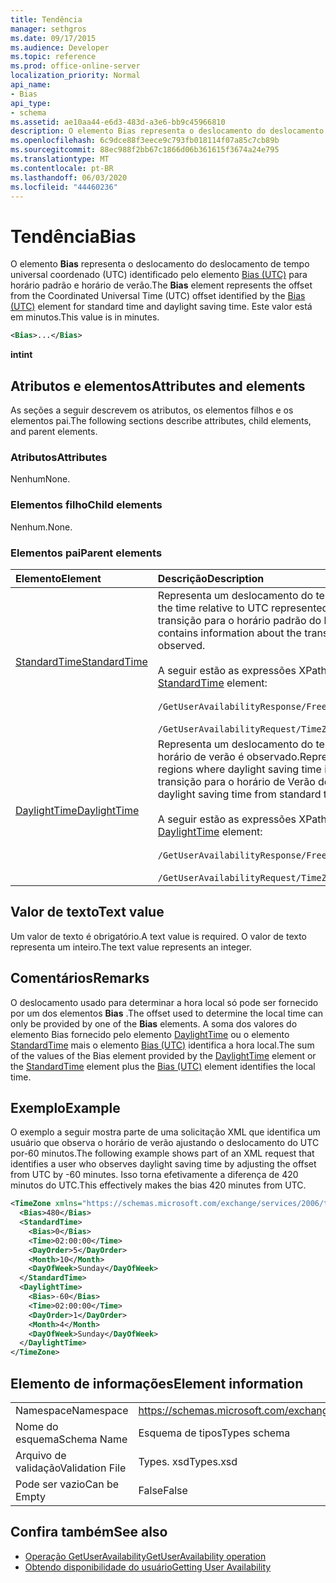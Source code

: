 ```yaml
---
title: Tendência
manager: sethgros
ms.date: 09/17/2015
ms.audience: Developer
ms.topic: reference
ms.prod: office-online-server
localization_priority: Normal
api_name:
- Bias
api_type:
- schema
ms.assetid: ae10aa44-e6d3-483d-a3e6-bb9c45966810
description: O elemento Bias representa o deslocamento do deslocamento de tempo universal coordenado (UTC) identificado pelo elemento Bias (UTC) para horário padrão e horário de verão. Este valor está em minutos.
ms.openlocfilehash: 6c9dce88f3eece9c793fb018114f07a85c7cb89b
ms.sourcegitcommit: 88ec988f2bb67c1866d06b361615f3674a24e795
ms.translationtype: MT
ms.contentlocale: pt-BR
ms.lasthandoff: 06/03/2020
ms.locfileid: "44460236"
---
```

# <a name="bias"></a><span data-ttu-id="540c0-104">Tendência</span><span class="sxs-lookup"><span data-stu-id="540c0-104">Bias</span></span>

<span data-ttu-id="540c0-105">O elemento **Bias** representa o deslocamento do deslocamento de tempo universal coordenado (UTC) identificado pelo elemento [Bias (UTC)](bias-utc.md) para horário padrão e horário de verão.</span><span class="sxs-lookup"><span data-stu-id="540c0-105">The **Bias** element represents the offset from the Coordinated Universal Time (UTC) offset identified by the [Bias (UTC)](bias-utc.md) element for standard time and daylight saving time.</span></span> <span data-ttu-id="540c0-106">Este valor está em minutos.</span><span class="sxs-lookup"><span data-stu-id="540c0-106">This value is in minutes.</span></span> 
  
```xml
<Bias>...</Bias>
```

<span data-ttu-id="540c0-107">**int**</span><span class="sxs-lookup"><span data-stu-id="540c0-107">**int**</span></span>

## <a name="attributes-and-elements"></a><span data-ttu-id="540c0-108">Atributos e elementos</span><span class="sxs-lookup"><span data-stu-id="540c0-108">Attributes and elements</span></span>

<span data-ttu-id="540c0-109">As seções a seguir descrevem os atributos, os elementos filhos e os elementos pai.</span><span class="sxs-lookup"><span data-stu-id="540c0-109">The following sections describe attributes, child elements, and parent elements.</span></span>
  
### <a name="attributes"></a><span data-ttu-id="540c0-110">Atributos</span><span class="sxs-lookup"><span data-stu-id="540c0-110">Attributes</span></span>

<span data-ttu-id="540c0-111">Nenhum</span><span class="sxs-lookup"><span data-stu-id="540c0-111">None.</span></span>
  
### <a name="child-elements"></a><span data-ttu-id="540c0-112">Elementos filho</span><span class="sxs-lookup"><span data-stu-id="540c0-112">Child elements</span></span>

<span data-ttu-id="540c0-113">Nenhum.</span><span class="sxs-lookup"><span data-stu-id="540c0-113">None.</span></span>
  
### <a name="parent-elements"></a><span data-ttu-id="540c0-114">Elementos pai</span><span class="sxs-lookup"><span data-stu-id="540c0-114">Parent elements</span></span>

|<span data-ttu-id="540c0-115">**Elemento**</span><span class="sxs-lookup"><span data-stu-id="540c0-115">**Element**</span></span>|<span data-ttu-id="540c0-116">**Descrição**</span><span class="sxs-lookup"><span data-stu-id="540c0-116">**Description**</span></span>|
|:-----|:-----|
|[<span data-ttu-id="540c0-117">StandardTime</span><span class="sxs-lookup"><span data-stu-id="540c0-117">StandardTime</span></span>](standardtime.md) <br/> | <span data-ttu-id="540c0-118">Representa um deslocamento do tempo relativo ao UTC representado pelo elemento [Bias (UTC)](bias-utc.md) .</span><span class="sxs-lookup"><span data-stu-id="540c0-118">Represents an offset from the time relative to UTC represented by the [Bias (UTC)](bias-utc.md) element.</span></span> <span data-ttu-id="540c0-119">Esse elemento também contém informações sobre a transição para o horário padrão do horário de verão nas regiões nas quais o horário de verão é observado.</span><span class="sxs-lookup"><span data-stu-id="540c0-119">This element also contains information about the transition to standard time from daylight saving time in regions where daylight saving time is observed.</span></span><br/><br/><span data-ttu-id="540c0-120">A seguir estão as expressões XPath para o elemento [StandardTime](standardtime.md) :</span><span class="sxs-lookup"><span data-stu-id="540c0-120">The following are the XPath expressions to the [StandardTime](standardtime.md) element:</span></span><br/><br/>   `/GetUserAvailabilityResponse/FreeBusyResponseArray/FreeBusyResponse/FreeBusyView/WorkingHours/TimeZone/StandardTime` <br/><br/> `/GetUserAvailabilityRequest/TimeZone/StandardTime` <br/> |
|[<span data-ttu-id="540c0-121">DaylightTime</span><span class="sxs-lookup"><span data-stu-id="540c0-121">DaylightTime</span></span>](daylighttime.md) <br/> | <span data-ttu-id="540c0-122">Representa um deslocamento do tempo relativo ao UTC representado pelo elemento [Bias (UTC)](bias-utc.md) nas regiões em que o horário de verão é observado.</span><span class="sxs-lookup"><span data-stu-id="540c0-122">Represents an offset from the time relative to UTC represented by the [Bias (UTC)](bias-utc.md) element in regions where daylight saving time is observed.</span></span> <span data-ttu-id="540c0-123">Esse elemento também contém informações sobre quando ocorre a transição para o horário de Verão do horário padrão.</span><span class="sxs-lookup"><span data-stu-id="540c0-123">This element also contains information about when the transition to daylight saving time from standard time occurs.</span></span>  <br/><br/><span data-ttu-id="540c0-124">A seguir estão as expressões XPath para o elemento [DaylightTime](daylighttime.md) :</span><span class="sxs-lookup"><span data-stu-id="540c0-124">The following are the XPath expressions to the [DaylightTime](daylighttime.md) element:</span></span><br/><br/> `/GetUserAvailabilityResponse/FreeBusyResponseArray/FreeBusyResponse/FreeBusyView/WorkingHours/TimeZone/DaylightTime` <br/><br/> `/GetUserAvailabilityRequest/TimeZone/DaylightTime` <br/> |
   
## <a name="text-value"></a><span data-ttu-id="540c0-125">Valor de texto</span><span class="sxs-lookup"><span data-stu-id="540c0-125">Text value</span></span>

<span data-ttu-id="540c0-126">Um valor de texto é obrigatório.</span><span class="sxs-lookup"><span data-stu-id="540c0-126">A text value is required.</span></span> <span data-ttu-id="540c0-127">O valor de texto representa um inteiro.</span><span class="sxs-lookup"><span data-stu-id="540c0-127">The text value represents an integer.</span></span>
  
## <a name="remarks"></a><span data-ttu-id="540c0-128">Comentários</span><span class="sxs-lookup"><span data-stu-id="540c0-128">Remarks</span></span>

<span data-ttu-id="540c0-129">O deslocamento usado para determinar a hora local só pode ser fornecido por um dos elementos **Bias** .</span><span class="sxs-lookup"><span data-stu-id="540c0-129">The offset used to determine the local time can only be provided by one of the **Bias** elements.</span></span> <span data-ttu-id="540c0-130">A soma dos valores do elemento Bias fornecido pelo elemento [DaylightTime](daylighttime.md) ou o elemento [StandardTime](standardtime.md) mais o elemento [Bias (UTC)](bias-utc.md) identifica a hora local.</span><span class="sxs-lookup"><span data-stu-id="540c0-130">The sum of the values of the Bias element provided by the [DaylightTime](daylighttime.md) element or the [StandardTime](standardtime.md) element plus the [Bias (UTC)](bias-utc.md) element identifies the local time.</span></span> 
  
## <a name="example"></a><span data-ttu-id="540c0-131">Exemplo</span><span class="sxs-lookup"><span data-stu-id="540c0-131">Example</span></span>

<span data-ttu-id="540c0-132">O exemplo a seguir mostra parte de uma solicitação XML que identifica um usuário que observa o horário de verão ajustando o deslocamento do UTC por-60 minutos.</span><span class="sxs-lookup"><span data-stu-id="540c0-132">The following example shows part of an XML request that identifies a user who observes daylight saving time by adjusting the offset from UTC by -60 minutes.</span></span> <span data-ttu-id="540c0-133">Isso torna efetivamente a diferença de 420 minutos do UTC.</span><span class="sxs-lookup"><span data-stu-id="540c0-133">This effectively makes the bias 420 minutes from UTC.</span></span>
  
```xml
<TimeZone xmlns="https://schemas.microsoft.com/exchange/services/2006/types">
  <Bias>480</Bias>
  <StandardTime>
    <Bias>0</Bias>
    <Time>02:00:00</Time>
    <DayOrder>5</DayOrder>
    <Month>10</Month>
    <DayOfWeek>Sunday</DayOfWeek>
  </StandardTime>
  <DaylightTime>
    <Bias>-60</Bias>
    <Time>02:00:00</Time>
    <DayOrder>1</DayOrder>
    <Month>4</Month>
    <DayOfWeek>Sunday</DayOfWeek>
  </DaylightTime>
</TimeZone>
```

## <a name="element-information"></a><span data-ttu-id="540c0-134">Elemento de informações</span><span class="sxs-lookup"><span data-stu-id="540c0-134">Element information</span></span>

|||
|:-----|:-----|
|<span data-ttu-id="540c0-135">Namespace</span><span class="sxs-lookup"><span data-stu-id="540c0-135">Namespace</span></span>  <br/> |https://schemas.microsoft.com/exchange/services/2006/types  <br/> |
|<span data-ttu-id="540c0-136">Nome do esquema</span><span class="sxs-lookup"><span data-stu-id="540c0-136">Schema Name</span></span>  <br/> |<span data-ttu-id="540c0-137">Esquema de tipos</span><span class="sxs-lookup"><span data-stu-id="540c0-137">Types schema</span></span>  <br/> |
|<span data-ttu-id="540c0-138">Arquivo de validação</span><span class="sxs-lookup"><span data-stu-id="540c0-138">Validation File</span></span>  <br/> |<span data-ttu-id="540c0-139">Types. xsd</span><span class="sxs-lookup"><span data-stu-id="540c0-139">Types.xsd</span></span>  <br/> |
|<span data-ttu-id="540c0-140">Pode ser vazio</span><span class="sxs-lookup"><span data-stu-id="540c0-140">Can be Empty</span></span>  <br/> |<span data-ttu-id="540c0-141">False</span><span class="sxs-lookup"><span data-stu-id="540c0-141">False</span></span>  <br/> |
   
## <a name="see-also"></a><span data-ttu-id="540c0-142">Confira também</span><span class="sxs-lookup"><span data-stu-id="540c0-142">See also</span></span>

- [<span data-ttu-id="540c0-143">Operação GetUserAvailability</span><span class="sxs-lookup"><span data-stu-id="540c0-143">GetUserAvailability operation</span></span>](getuseravailability-operation.md)
- [<span data-ttu-id="540c0-144">Obtendo disponibilidade do usuário</span><span class="sxs-lookup"><span data-stu-id="540c0-144">Getting User Availability</span></span>](https://msdn.microsoft.com/library/d4133fcb-9b0f-4e6b-aadf-a389da83516a%28Office.15%29.aspx)

